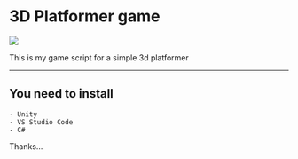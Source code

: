 # 3D Platformer game 

<img src="https://drive.google.com/uc?id=1Ndp8T5j0CmlKzKAvZOablrJc9Tai9yYW" />

This is my game script for a simple 3d platformer 

---

## You need to install

```
- Unity
- VS Studio Code
- C#
```

Thanks...

